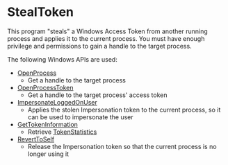 # StealToken

This program "steals" a Windows Access Token from another running process and applies it to the current process.
You must have enough privilege and permissions to gain a handle to the target process.

The following Windows APIs are used:

* [OpenProcess](https://docs.microsoft.com/en-us/windows/win32/api/processthreadsapi/nf-processthreadsapi-openprocess)
  * Get a handle to the target process
* [OpenProcessToken](https://docs.microsoft.com/en-us/windows/win32/api/processthreadsapi/nf-processthreadsapi-openprocesstoken)
  * Get a handle to the target process' access token
* [ImpersonateLoggedOnUser](https://docs.microsoft.com/en-us/windows/win32/api/securitybaseapi/nf-securitybaseapi-impersonateloggedonuser)
    * Applies the stolen Impersonation token to the current process, so it can be used to impersonate the user
* [GetTokenInformation](https://docs.microsoft.com/en-us/windows/win32/api/securitybaseapi/nf-securitybaseapi-gettokeninformation)
    * Retrieve [TokenStatistics](https://docs.microsoft.com/en-us/windows/win32/api/winnt/ns-winnt-token_statistics)
* [RevertToSelf](https://docs.microsoft.com/en-us/windows/win32/api/securitybaseapi/nf-securitybaseapi-reverttoself)
    * Release the Impersonation token so that the current process is no longer using it

